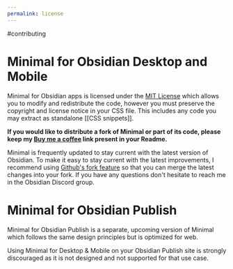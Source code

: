 ```yaml
---
permalink: license
---
```

#contributing 

# Minimal for Obsidian Desktop and Mobile

Minimal for Obsidian apps is licensed under the [MIT License](https://github.com/kepano/obsidian-minimal/blob/master/LICENSE) which allows you to modify and redistribute the code, however you must preserve the copyright and license notice in your CSS file. This includes any code you may extract as standalone [[CSS snippets]].

**If you would like to distribute a fork of Minimal or part of its code, please keep my [Buy me a coffee](https://www.buymeacoffee.com/kepano) link present in your Readme.**

Minimal is frequently updated to stay current with the latest version of Obsidian. To make it easy to stay current with the latest improvements, I recommend using [Github's fork feature](https://docs.github.com/en/get-started/quickstart/fork-a-repo) so that you can merge the latest changes into your fork. If you have any questions don't hesitate to reach me in the Obsidian Discord group.

# Minimal for Obsidian Publish

Minimal for Obsidian Publish is a separate, upcoming version of Minimal which follows the same design principles but is optimized for web.

Using Minimal for Desktop & Mobile on your Obsidian Publish site is strongly discouraged as it is not designed and not supported for that use case.